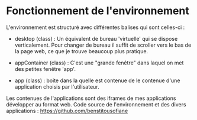 # Fonctionnement de l'environnement
L'environnement est structuré avec différentes balises qui sont celles-ci :
- desktop (class) : Un équivalent de bureau 'virtuelle' qui se dispose verticalement.
                    Pour changer de bureau il suffit de scroller vers le bas de la page web,
                    ce que je trouve beaucoup plus pratique.

- appContainer (class) : C'est une "grande fenêtre" dans laquel on met des petites fenêtre 'app'.

- app (class) : boite dans la quelle est contenue de le contenue d'une application
                choisis par l'utilisateur.

Les contenues de l'applications sont des iframes de mes applications développer au format web.
Code source de l'environnement et des divers applications : https://github.com/benstitousofiane
